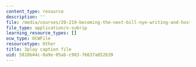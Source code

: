 ```yaml
---
content_type: resource
description: ''
file: /media/courses/20-219-becoming-the-next-bill-nye-writing-and-hosting-the-educational-show-january-iap-2015/5810b44c0a9e05abc98376637a052639_gUNY29Zpu7g.srt
file_type: application/x-subrip
learning_resource_types: []
ocw_type: OCWFile
resourcetype: Other
title: 3play caption file
uid: 5810b44c-0a9e-05ab-c983-76637a052639
---
```


